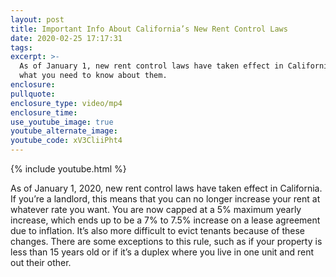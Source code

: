 ```yaml
---
layout: post
title: Important Info About California’s New Rent Control Laws
date: 2020-02-25 17:17:31
tags:
excerpt: >-
  As of January 1, new rent control laws have taken effect in California. Here’s
  what you need to know about them.
enclosure:
pullquote:
enclosure_type: video/mp4
enclosure_time:
use_youtube_image: true
youtube_alternate_image:
youtube_code: xV3CliiPht4
---
```


{% include youtube.html %}

As of January 1, 2020, new rent control laws have taken effect in California. If you’re a landlord, this means that you can no longer increase your rent at whatever rate you want. You are now capped at a 5% maximum yearly increase, which ends up to be a 7% to 7.5% increase on a lease agreement due to inflation. It’s also more difficult to evict tenants because of these changes. There are some exceptions to this rule, such as if your property is less than 15 years old or if it’s a duplex where you live in one unit and rent out their other.&nbsp;